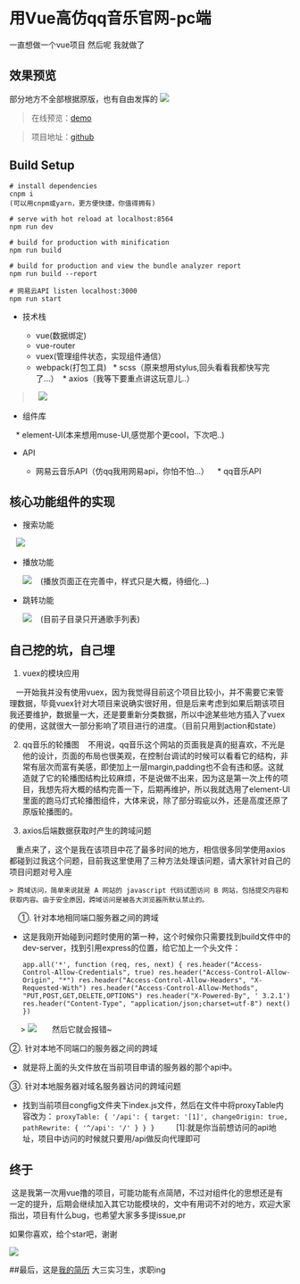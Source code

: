 # 用Vue高仿qq音乐官网-pc端
一直想做一个vue项目 然后呢 我就做了

## 效果预览
部分地方不全部根据原版，也有自由发挥的
![](https://ooo.0o0.ooo/2017/06/14/59413438cfe15.gif)
> 在线预览：[demo](https://github.com/j710328466/vue-qqmusic)

> 项目地址：[github]()

## Build Setup


```
# install dependencies
cnpm i
(可以用cnpm或yarn，更方便快捷，你值得拥有)

# serve with hot reload at localhost:8564
npm run dev

# build for production with minification
npm run build

# build for production and view the bundle analyzer report
npm run build --report

# 网易云API listen localhost:3000
npm run start 

```
 
* 技术栈

  * vue(数据绑定)
  * vue-router
  * vuex(管理组件状态，实现组件通信）
  * webpack(打包工具)
  * scss（原来想用stylus,回头看看我都快写完了...）
  * axios（我等下要重点讲这玩意儿..）
   
   
   
>    ![](https://ooo.0o0.ooo/2017/06/14/59413c23f2495.gif)
    
* 组件库 

    * element-UI(本来想用muse-UI,感觉那个更cool，下次吧..)
    
* API 

    * 网易云音乐API（仿qq我用网易api，你怕不怕...）
    * qq音乐API

## 核心功能组件的实现

* 搜索功能

    ![](https://ooo.0o0.ooo/2017/06/14/594135198d975.gif)

* 播放功能

    ![](https://ooo.0o0.ooo/2017/06/14/5941364de751e.gif)
    (播放页面正在完善中，样式只是大概，待细化...)

* 跳转功能
    
    ![](https://ooo.0o0.ooo/2017/06/14/5941312c7e08a.gif)
    (目前子目录只开通歌手列表)


## 自己挖的坑，自己埋

1.  vuex的模块应用

    一开始我并没有使用vuex，因为我觉得目前这个项目比较小，并不需要它来管理数据，毕竟vuex针对大项目来说确实很好用，但是后来考虑到如果后期该项目我还要维护，数据量一大，还是要重新分类数据，所以中途某些地方插入了vuex的使用，这就很大一部分影响了项目进行的进度。（目前只用到action和state）

2. qq音乐的轮播图
    不用说，qq音乐这个网站的页面我是真的挺喜欢，不光是他的设计，页面的布局也很美观，在控制台调试的时候可以看看它的结构，非常有层次而富有美感，即使加上一层margin,padding也不会有违和感。这就造就了它的轮播图结构比较麻烦，不是说做不出来，因为这是第一次上传的项目，我想先将大概的结构完善一下，后期再维护，所以我就选用了element-UI里面的跑马灯式轮播图组件，大体来说，除了部分瑕疵以外，还是高度还原了原版轮播图的。

3. axios后端数据获取时产生的跨域问题

    重点来了，这个是我在该项目中花了最多时间的地方，相信很多同学使用axios都碰到过我这个问题，目前我这里使用了三种方法处理该问题，请大家针对自己的项目问题对号入座
    
    > 跨域访问，简单来说就是 A 网站的 javascript 代码试图访问 B 网站，包括提交内容和获取内容。由于安全原因，跨域访问是被各大浏览器所默认禁止的。
    
①. 针对本地相同端口服务器之间的跨域
   
*  这是我刚开始碰到问题时使用的第一种，这个时候你只需要找到build文件中的dev-server，找到引用express的位置，给它加上一个头文件：
 
   `app.all('*', function (req, res, next) {
    res.header("Access-Control-Allow-Credentials", true)
    res.header("Access-Control-Allow-Origin", "*")
    res.header("Access-Control-Allow-Headers", "X-Requested-With")
    res.header("Access-Control-Allow-Methods", "PUT,POST,GET,DELETE,OPTIONS")
    res.header("X-Powered-By", ' 3.2.1')
    res.header("Content-Type", "application/json;charset=utf-8")
    next()
    })
    `
        
      > ![](https://ooo.0o0.ooo/2017/06/14/594140894d162.jpg)
       然后它就会报错~
       
②. 针对本地不同端口的服务器之间的跨域
     
*  就是将上面的头文件放在当前项目申请的服务器的那个api中。
        
③. 针对本地服务器对域名服务器访问的跨域问题
        
*  找到当前项目congfig文件夹下index.js文件，然后在文件中将proxyTable内容改为：
   `proxyTable: {
      '/api': {
      target: '[1]',
      changeOrigin: true,
      pathRewrite: {
      '^/api': '/'
      }
     }
    }
    `
        [1]:就是你当前想访问的api地址，项目中访问的时候就只要用/api做反向代理即可
        
## 终于

  这是我第一次用vue撸的项目，可能功能有点简陋，不过对组件化的思想还是有一定的提升，后期会继续加入其它功能模块的，文中有用词不对的地方，欢迎大家指出，项目有什么bug，也希望大家多多提issue,pr
 
 如果你喜欢，给个star吧，谢谢
 
 ![](https://ooo.0o0.ooo/2017/06/14/594148dc7c4f1.gif)
 
##最后，这是[我的简历]() 大三实习生，求职ing
